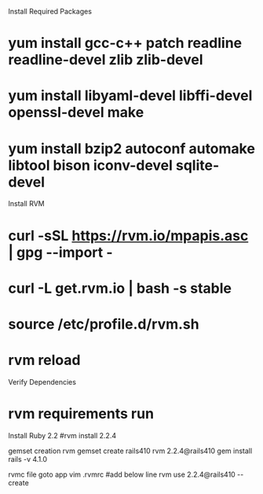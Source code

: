 Install Required Packages
# yum install gcc-c++ patch readline readline-devel zlib zlib-devel
# yum install libyaml-devel libffi-devel openssl-devel make
# yum install bzip2 autoconf automake libtool bison iconv-devel sqlite-devel

Install RVM
# curl -sSL https://rvm.io/mpapis.asc | gpg --import -
# curl -L get.rvm.io | bash -s stable


# source /etc/profile.d/rvm.sh
# rvm reload

Verify Dependencies
# rvm requirements run

Install Ruby 2.2
#rvm install 2.2.4

gemset creation
rvm gemset create rails410
rvm 2.2.4@rails410
gem install rails -v 4.1.0

rvmc file
goto app
vim .rvmrc
#add below line
rvm use 2.2.4@rails410  --create